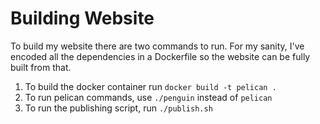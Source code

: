 # Building Website

To build my website there are two commands to run.
For my sanity, I've encoded all the dependencies in a Dockerfile so the website can be fully built from that.

1. To build the docker container run `docker build -t pelican .`
2. To run pelican commands, use `./penguin` instead of `pelican`
3. To run the publishing script, run `./publish.sh`